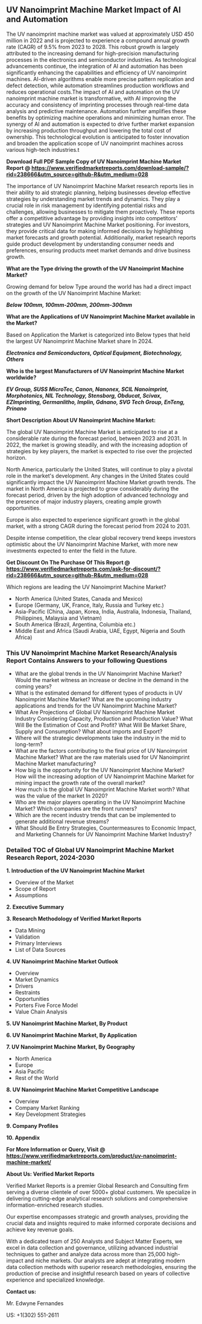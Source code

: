 <h2>UV Nanoimprint Machine Market Impact of AI and Automation</h2>The UV nanoimprint machine market was valued at approximately USD 450 million in 2022 and is projected to experience a compound annual growth rate (CAGR) of 9.5% from 2023 to 2028. This robust growth is largely attributed to the increasing demand for high-precision manufacturing processes in the electronics and semiconductor industries. As technological advancements continue, the integration of AI and automation has been significantly enhancing the capabilities and efficiency of UV nanoimprint machines. AI-driven algorithms enable more precise pattern replication and defect detection, while automation streamlines production workflows and reduces operational costs.The impact of AI and automation on the UV nanoimprint machine market is transformative, with AI improving the accuracy and consistency of imprinting processes through real-time data analysis and predictive maintenance. Automation further amplifies these benefits by optimizing machine operations and minimizing human error. The synergy of AI and automation is expected to drive further market expansion by increasing production throughput and lowering the total cost of ownership. This technological evolution is anticipated to foster innovation and broaden the application scope of UV nanoimprint machines across various high-tech industries.t</p><p id="" class=""><strong>Download Full PDF Sample Copy of UV Nanoimprint Machine Market Report @ <a href="https://www.verifiedmarketreports.com/download-sample/?rid=238666&utm_source=github-R&utm_medium=028" target="_blank">https://www.verifiedmarketreports.com/download-sample/?rid=238666&utm_source=github-R&utm_medium=028</a></strong></p><p>The importance of&nbsp;UV Nanoimprint Machine Market research reports lies in their ability to aid strategic planning, helping businesses develop effective strategies by understanding market trends and dynamics. They play a crucial role in risk management by identifying potential risks and challenges, allowing businesses to mitigate them proactively. These reports offer a competitive advantage by providing insights into competitors' strategies and UV Nanoimprint Machine Market positioning. For investors, they provide critical data for making informed decisions by highlighting market forecasts and growth potential. Additionally, market research reports guide product development by understanding consumer needs and preferences, ensuring products meet market demands and drive business growth.</p><p><strong>What are the&nbsp;Type driving the growth of the UV Nanoimprint Machine Market?</strong></p><p id="" class="">Growing demand for below Type around the world has had a direct impact on the growth of the UV Nanoimprint Machine Market:</p><em><strong>Below 100mm, 100mm-200mm, 200mm-300mm</strong></em></p><strong>What are the&nbsp;Applications&nbsp;of UV Nanoimprint Machine Market available in the Market?</strong></p><p id="" class="">Based on Application the Market is categorized into Below types that held the largest UV Nanoimprint Machine Market share In 2024.</p><em><strong>Electronics and Semiconductors, Optical Equipment, Biotechnology, Others</strong></em></p><strong>Who is the largest Manufacturers of UV Nanoimprint Machine Market worldwide?</strong></p><p><em><strong>EV Group, SUSS MicroTec, Canon, Nanonex, SCIL Nanoimprint, Morphotonics, NIL Technology, Stensborg, Obducat, Scivax, EZImprinting, Germanlitho, Implin, Gdnano, SVG Tech Group, EnTeng, Prinano</strong></em></p><p id="" class=""><strong>Short Description About UV Nanoimprint Machine Market:</strong></p><p>The global UV Nanoimprint Machine Market is anticipated to rise at a considerable rate during the forecast period, between 2023 and 2031. In 2022, the market is growing steadily, and with the increasing adoption of strategies by key players, the market is expected to rise over the projected horizon.</p><p>North America, particularly the United States, will continue to play a pivotal role in the market's development. Any changes in the United States could significantly impact the UV Nanoimprint Machine Market growth trends. The market in North America is projected to grow considerably during the forecast period, driven by the high adoption of advanced technology and the presence of major industry players, creating ample growth opportunities.</p><p>Europe is also expected to experience significant growth in the global market, with a strong CAGR during the forecast period from 2024 to 2031.</p><p>Despite intense competition, the clear global recovery trend keeps investors optimistic about the UV Nanoimprint Machine Market, with more new investments expected to enter the field in the future.</p><p id="" class=""><strong>Get Discount On The Purchase Of This Report @ <a href="https://www.verifiedmarketreports.com/ask-for-discount/?rid=238666&utm_source=github-R&utm_medium=028" target="_blank">https://www.verifiedmarketreports.com/ask-for-discount/?rid=238666&utm_source=github-R&utm_medium=028</a></strong></p>Which regions are leading the UV Nanoimprint Machine Market?</p><ul><li>North America (United States, Canada and Mexico)</li><li>Europe (Germany, UK, France, Italy, Russia and Turkey etc.)</li><li>Asia-Pacific (China, Japan, Korea, India, Australia, Indonesia, Thailand, Philippines, Malaysia and Vietnam)</li><li>South America (Brazil, Argentina, Columbia etc.)</li><li>Middle East and Africa (Saudi Arabia, UAE, Egypt, Nigeria and South Africa)</li></ul><h3 id="" class="">This UV Nanoimprint Machine Market Research/Analysis Report Contains Answers to your following Questions</h3><ul><li>What are the global trends in the UV Nanoimprint Machine Market? Would the market witness an increase or decline in the demand in the coming years?</li><li>What is the estimated demand for different types of products in UV Nanoimprint Machine Market? What are the upcoming industry applications and trends for the UV Nanoimprint Machine Market?</li><li>What Are Projections of Global UV Nanoimprint Machine Market Industry Considering Capacity, Production and Production Value? What Will Be the Estimation of Cost and Profit? What Will Be Market Share, Supply and Consumption? What about imports and Export?</li><li>Where will the strategic developments take the industry in the mid to long-term?</li><li>What are the factors contributing to the final price of UV Nanoimprint Machine Market? What are the raw materials used for UV Nanoimprint Machine Market manufacturing?</li><li>How big is the opportunity for the UV Nanoimprint Machine Market? How will the increasing adoption of UV Nanoimprint Machine Market for mining impact the growth rate of the overall market?</li><li>How much is the global UV Nanoimprint Machine Market worth? What was the value of the market In 2020?</li><li>Who are the major players operating in the UV Nanoimprint Machine Market? Which companies are the front runners?</li><li>Which are the recent industry trends that can be implemented to generate additional revenue streams?</li><li>What Should Be Entry Strategies, Countermeasures to Economic Impact, and Marketing Channels for UV Nanoimprint Machine Market Industry?</li></ul><h3 id="" class="">Detailed TOC of Global UV Nanoimprint Machine Market Research Report, 2024-2030</h3><p id="" class=""><strong>1. Introduction of the UV Nanoimprint Machine Market</strong></p><ul><li>Overview of the Market</li><li>Scope of Report</li><li>Assumptions</li></ul><p id="" class=""><strong>2. Executive Summary</strong></p><p id="" class=""><strong>3. Research Methodology of Verified Market Reports</strong></p><ul><li>Data Mining</li><li>Validation</li><li>Primary Interviews</li><li>List of Data Sources</li></ul><p id="" class=""><strong>4. UV Nanoimprint Machine Market Outlook</strong></p><ul><li>Overview</li><li>Market Dynamics</li><li>Drivers</li><li>Restraints</li><li>Opportunities</li><li>Porters Five Force Model</li><li>Value Chain Analysis</li></ul><p id="" class=""><strong>5. UV Nanoimprint Machine Market, By Product</strong></p><p id="" class=""><strong>6. UV Nanoimprint Machine Market, By Application</strong></p><p id="" class=""><strong>7. UV Nanoimprint Machine Market, By Geography</strong></p><ul><li>North America</li><li>Europe</li><li>Asia Pacific</li><li>Rest of the World</li></ul><p id="" class=""><strong>8. UV Nanoimprint Machine Market Competitive Landscape</strong></p><ul><li>Overview</li><li>Company Market Ranking</li><li>Key Development Strategies</li></ul><p id="" class=""><strong>9. Company Profiles</strong></p><p id="" class=""><strong>10. Appendix</strong></p><p id="" class=""><strong>For More Information or Query, Visit @ <a href="https://www.verifiedmarketreports.com/product/uv-nanoimprint-machine-market/" target="_blank">https://www.verifiedmarketreports.com/product/uv-nanoimprint-machine-market/</a></strong></p><p id="" class=""><strong>About Us: Verified Market Reports</strong></p><p id="" class="">Verified Market Reports is a premier Global Research and Consulting firm serving a diverse clientele of over 5000+ global customers. We specialize in delivering cutting-edge analytical research solutions and comprehensive information-enriched research studies.</p><p id="" class="">Our expertise encompasses strategic and growth analyses, providing the crucial data and insights required to make informed corporate decisions and achieve key revenue goals.</p><p id="" class="">With a dedicated team of 250 Analysts and Subject Matter Experts, we excel in data collection and governance, utilizing advanced industrial techniques to gather and analyze data across more than 25,000 high-impact and niche markets. Our analysts are adept at integrating modern data collection methods with superior research methodologies, ensuring the production of precise and insightful research based on years of collective experience and specialized knowledge.</p><p id="" class=""><strong>Contact us:</strong></p><p id="" class="">Mr. Edwyne Fernandes</p><p id="" class="">US: +1(302) 551-2611</p>